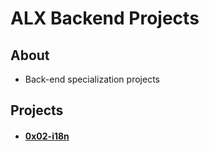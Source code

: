 # ALX Backend Projects

## About
- Back-end specialization projects

## Projects
- #### [0x02-i18n](0x02-i18n)
